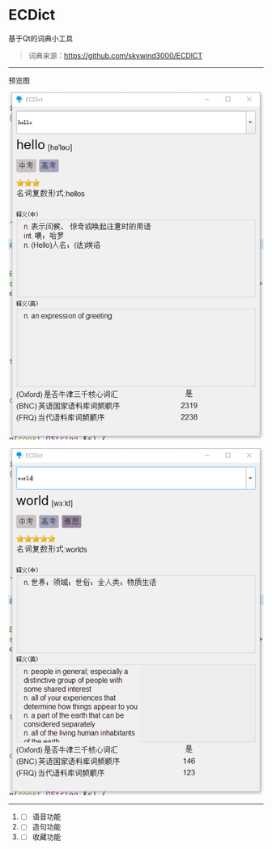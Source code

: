 # ECDict
基于Qt的词典小工具
>词典来源：https://github.com/skywind3000/ECDICT

---

预览图

![image](https://github.com/esgloamp/ECDict/blob/main/%E5%BE%AE%E4%BF%A1%E5%9B%BE%E7%89%87_20210711223206.png)

![image](https://github.com/esgloamp/ECDict/blob/main/%E5%BE%AE%E4%BF%A1%E5%9B%BE%E7%89%87_20210711223218.png)

---
1. - [ ] 语音功能
2. - [ ] 造句功能
3. - [ ] 收藏功能
